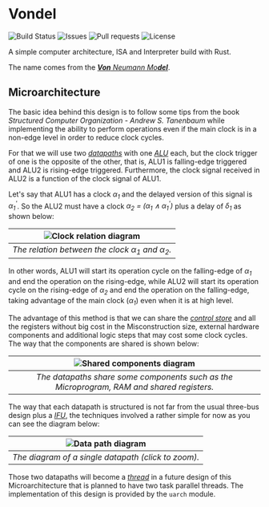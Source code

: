 # Vondel
![Build Status](https://img.shields.io/github/actions/workflow/status/thewillyan/vondel/rust.yml)
![Issues](https://img.shields.io/github/issues/thewillyan/vondel)
![Pull requests](https://img.shields.io/github/issues-pr/thewillyan/vondel)
![License](https://img.shields.io/github/license/thewillyan/vondel)

A simple computer architecture, ISA and Interpreter build with Rust.

The name comes from the
[_**Von** Neumann Mo**del**_](https://en.wikipedia.org/wiki/Von_Neumann_architecture).

## Microarchitecture

The basic idea behind this design is to follow some tips from the book _Structured
Computer Organization - Andrew S. Tanenbaum_ while implementing the ability to
perform operations even if the main clock is in a non-edge level in order to
reduce clock cycles.

For that we will use two [_datapaths_](https://en.wikipedia.org/wiki/Datapath)
with one [_ALU_](https://en.wikipedia.org/wiki/Arithmetic_logic_unit) each, but
the clock trigger of one is the opposite of the other, that is, ALU1 is
falling-edge triggered and ALU2 is rising-edge triggered. Furthermore,
the clock signal received in ALU2 is a function of the clock signal
of ALU1.

Let's say that ALU1 has a clock _α<sub>1</sub>_ and the delayed version of this
signal is _α<sub>1</sub><sup>'</sup>_. So the ALU2 must have a clock
_α<sub>2</sub> = (α<sub>1</sub> ∧ α<sub>1</sub><sup>'</sup>)_ plus a
delay of _δ<sub>1</sub>_ as shown below:

<div align="center">

|      ![Clock relation diagram](https://i.imgur.com/O3SP6L2.png)      |
| :------------------------------------------------------------------: |
|   _The relation between the clock α<sub>1</sub> and α<sub>2</sub>._  |

</div>

In other words, ALU1 will start its operation cycle on the falling-edge of
_α<sub>1</sub>_ and end the operation on the rising-edge, while ALU2 will
start its operation cycle on the rising-edge of _α<sub>2</sub>_ and end the
operation on the falling-edge, taking advantage of the main clock (_α<sub>1</sub>_)
even when it is at high level.

The advantage of this method is that we can share the
[_control store_](https://en.wikipedia.org/wiki/Control_storebbjk) and all the
registers without big cost in the Misconstruction size, external hardware
components and additional logic steps that may cost some clock cycles. The
way that the components are shared is shown below:

<div align="center">

|               ![Shared components diagram](https://i.imgur.com/CvFBTr1.png)               |
| :---------------------------------------------------------------------------------------: |
|_The datapaths share some components such as the Microprogram, RAM and shared registers._|

</div>

The way that each datapath is structured is not far from the usual three-bus design
plus a [_IFU_](https://en.wikipedia.org/wiki/Instruction_unit), the techniques
involved a rather simple for now as you can see the diagram below:

<div align="center">

| ![Data path diagram](https://i.imgur.com/Imr9yI5.png) |
| :---------------------------------------------------: |
| _The diagram of a single datapath (click to zoom)._   |

</div>

Those two datapaths will become a [_thread_](https://en.wikipedia.org/wiki/Thread_(computing))
in a future design of this Microarchitecture that is planned to have two task parallel threads.
The implementation of this design is provided by the `uarch` module.
